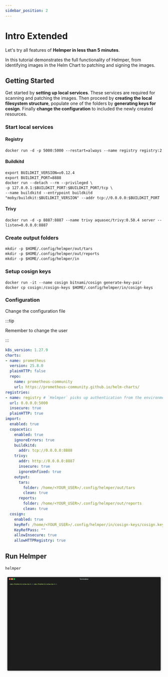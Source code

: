 ```yaml
---
sidebar_position: 2
---
```


# Intro Extended

Let's try all features of **Helmper in less than 5 minutes**.

In this tutorial demonstrates the full functionality of Helmper, from identifying images 
in the Helm Chart to patching and signing the images.

## Getting Started

Get started by **setting up local services**. These services are required for scanning and patching the images.
Then proceed by **creating the local filesystem structure**, populate one of the folders by **generating keys for cosign**. 
Finally **change the configuration** to included the newly created resources.

### Start local services

#### Registry

```shell title="bash"
docker run -d -p 5000:5000 --restart=always --name registry registry:2
```

#### Buildkitd

```shell title="bash"
export BUILDKIT_VERSION=v0.12.4
export BUILDKIT_PORT=8888
docker run --detach --rm --privileged \
-p 127.0.0.1:$BUILDKIT_PORT:$BUILDKIT_PORT/tcp \
--name buildkitd --entrypoint buildkitd "moby/buildkit:$BUILDKIT_VERSION" --addr tcp://0.0.0.0:$BUILDKIT_PORT
```

#### Trivy

```shell title="bash"
docker run -d -p 8887:8887 --name trivy aquasec/trivy:0.50.4 server --listen=0.0.0.0:8887
```

### Create output folders

```shell title="bash"
mkdir -p $HOME/.config/helmper/out/tars
mkdir -p $HOME/.config/helmper/out/reports
mkdir -p $HOME/.config/helmper/in
```

### Setup cosign keys

```shell title="bash"
docker run -it --name cosign bitnami/cosign generate-key-pair 
docker cp cosign:/cosign-keys $HOME/.config/helmper/in/cosign-keys
```

### Configuration

Change the configuration file

:::tip

Remember to change the user

:::

```yaml title="$HOME/.config/helmper/helmper.yaml"
k8s_version: 1.27.9
charts:
- name: prometheus
  version: 25.8.0
  plainHTTP: false
  repo:
    name: prometheus-community
    url: https://prometheus-community.github.io/helm-charts/
registries:
- name: registry # `Helmper` picks up authentication from the environment automatically.
  url: 0.0.0.0:5000
  insecure: true
  plainHTTP: true
import:
  enabled: true
  copacetic:
    enabled: true
    ignoreErrors: true
    buildkitd:
      addr: tcp://0.0.0.0:8888
    trivy:
      addr: http://0.0.0.0:8887
      insecure: true
      ignoreUnfixed: true
    output:
      tars:
        folder: /home/<YOUR_USER>/.config/helmper/out/tars
        clean: true
      reports:
        folder: /home/<YOUR_USER>/.config/helmper/out/reports
        clean: true
  cosign:
    enabled: true
    keyRef: /home/<YOUR_USER>/.config/helmper/in/cosign-keys/cosign.key
    KeyRefPass: ""
    allowInsecure: true
    allowHTTPRegistry: true
```

## Run Helmper

```shell title="Run Helmper"
helmper
```

<p align="center"><img src="https://github.com/ChristofferNissen/helmper/blob/main/docs/gifs/full.gif?raw=true"/></p>
